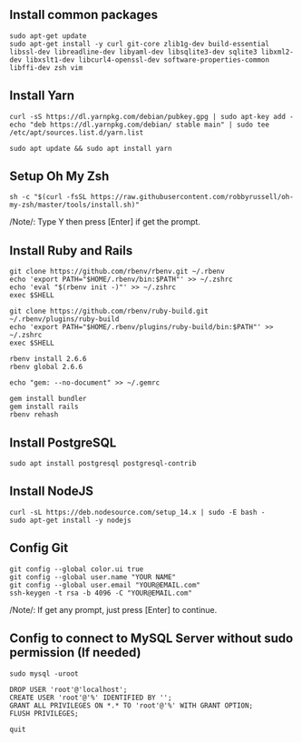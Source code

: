 ## Install common packages
```
sudo apt-get update
sudo apt-get install -y curl git-core zlib1g-dev build-essential libssl-dev libreadline-dev libyaml-dev libsqlite3-dev sqlite3 libxml2-dev libxslt1-dev libcurl4-openssl-dev software-properties-common libffi-dev zsh vim
```

## Install Yarn
```
curl -sS https://dl.yarnpkg.com/debian/pubkey.gpg | sudo apt-key add -
echo "deb https://dl.yarnpkg.com/debian/ stable main" | sudo tee /etc/apt/sources.list.d/yarn.list

sudo apt update && sudo apt install yarn
```

## Setup Oh My Zsh
```
sh -c "$(curl -fsSL https://raw.githubusercontent.com/robbyrussell/oh-my-zsh/master/tools/install.sh)"
```
/Note/: Type Y then press [Enter] if get the prompt.
## Install Ruby and Rails
```
git clone https://github.com/rbenv/rbenv.git ~/.rbenv
echo 'export PATH="$HOME/.rbenv/bin:$PATH"' >> ~/.zshrc
echo 'eval "$(rbenv init -)"' >> ~/.zshrc
exec $SHELL

git clone https://github.com/rbenv/ruby-build.git ~/.rbenv/plugins/ruby-build
echo 'export PATH="$HOME/.rbenv/plugins/ruby-build/bin:$PATH"' >> ~/.zshrc
exec $SHELL

rbenv install 2.6.6
rbenv global 2.6.6

echo "gem: --no-document" >> ~/.gemrc

gem install bundler
gem install rails
rbenv rehash
```

## Install PostgreSQL
```
sudo apt install postgresql postgresql-contrib
```

## Install NodeJS
```
curl -sL https://deb.nodesource.com/setup_14.x | sudo -E bash -
sudo apt-get install -y nodejs
```
## Config Git
```
git config --global color.ui true
git config --global user.name "YOUR NAME"
git config --global user.email "YOUR@EMAIL.com"
ssh-keygen -t rsa -b 4096 -C "YOUR@EMAIL.com"
```
/Note/: If get any prompt, just press [Enter] to continue.

## Config to connect to MySQL Server without sudo permission (If needed)
```
sudo mysql -uroot

DROP USER 'root'@'localhost';
CREATE USER 'root'@'%' IDENTIFIED BY '';
GRANT ALL PRIVILEGES ON *.* TO 'root'@'%' WITH GRANT OPTION;
FLUSH PRIVILEGES;

quit
```
